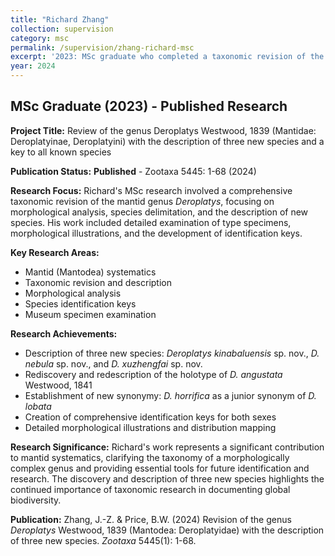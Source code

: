 ```yaml
---
title: "Richard Zhang"
collection: supervision
category: msc
permalink: /supervision/zhang-richard-msc
excerpt: '2023: MSc graduate who completed a taxonomic revision of the mantid genus Deroplatys, resulting in a published monograph.'
year: 2024
---
```


## MSc Graduate (2023) - Published Research

**Project Title:** Review of the genus Deroplatys Westwood, 1839 (Mantidae: Deroplatyinae, Deroplatyini) with the description of three new species and a key to all known species

**Publication Status:** **Published** - Zootaxa 5445: 1-68 (2024)

**Research Focus:**
Richard's MSc research involved a comprehensive taxonomic revision of the mantid genus *Deroplatys*, focusing on morphological analysis, species delimitation, and the description of new species. His work included detailed examination of type specimens, morphological illustrations, and the development of identification keys.

**Key Research Areas:**
- Mantid (Mantodea) systematics
- Taxonomic revision and description
- Morphological analysis
- Species identification keys
- Museum specimen examination

**Research Achievements:**
- Description of three new species: *Deroplatys kinabaluensis* sp. nov., *D. nebula* sp. nov., and *D. xuzhengfai* sp. nov.
- Rediscovery and redescription of the holotype of *D. angustata* Westwood, 1841
- Establishment of new synonymy: *D. horrifica* as a junior synonym of *D. lobata*
- Creation of comprehensive identification keys for both sexes
- Detailed morphological illustrations and distribution mapping

**Research Significance:**
Richard's work represents a significant contribution to mantid systematics, clarifying the taxonomy of a morphologically complex genus and providing essential tools for future identification and research. The discovery and description of three new species highlights the continued importance of taxonomic research in documenting global biodiversity.

**Publication:**
Zhang, J.-Z. & Price, B.W. (2024) Revision of the genus *Deroplatys* Westwood, 1839 (Mantodea: Deroplatyidae) with the description of three new species. *Zootaxa* 5445(1): 1-68.